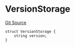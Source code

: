 # VersionStorage
[Git Source](https://github.com/thrackle-io/tron/blob/d5d71b820b889f2fefe2639a8f5979e5f09110ed/src/protocol/diamond/VersionFacetLib.sol)


```solidity
struct VersionStorage {
    string version;
}
```

